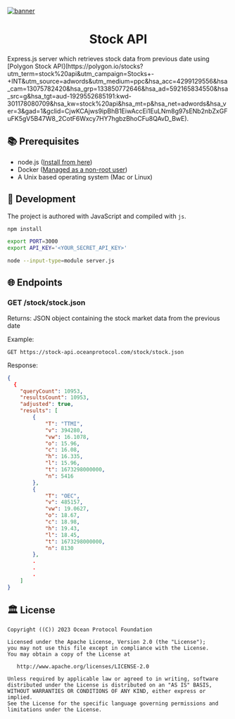 [![banner](https://raw.githubusercontent.com/oceanprotocol/art/master/github/repo-banner%402x.png)](https://oceanprotocol.com)

<h1 align="center">Stock API</h1>
Express.js server which retrieves stock data from previous date using [Polygon Stock API](https://polygon.io/stocks?utm_term=stock%20api&utm_campaign=Stocks+-+INT&utm_source=adwords&utm_medium=ppc&hsa_acc=4299129556&hsa_cam=13075782420&hsa_grp=133850772646&hsa_ad=592165834550&hsa_src=g&hsa_tgt=aud-1929552685191:kwd-301178080709&hsa_kw=stock%20api&hsa_mt=p&hsa_net=adwords&hsa_ver=3&gad=1&gclid=CjwKCAjws9ipBhB1EiwAccEi1EuLNm8g97sENb2nbZxGFuFK5gV5B47W8_2CotF6Wxcy7HY7hgbzBhoCFu8QAvD_BwE).

## 📚 Prerequisites

- node.js ([Install from here](https://nodejs.org/en/download/))
- Docker ([Managed as a non-root user](https://docs.docker.com/engine/install/linux-postinstall/))
- A Unix based operating system (Mac or Linux)

## 🦑 Development

The project is authored with JavaScript and compiled with `js`.

```bash
npm install

export PORT=3000
export API_KEY='<YOUR_SECRET_API_KEY>'

node --input-type=module server.js
```

## 🌐 Endpoints

### GET /stock/stock.json

Returns:
JSON object containing the stock market data from the previous date

Example:

```
GET https://stock-api.oceanprotocol.com/stock/stock.json

```

Response:

```json
{
  {
    "queryCount": 10953,
    "resultsCount": 10953,
    "adjusted": true,
    "results": [
        {
            "T": "TTMI",
            "v": 394280,
            "vw": 16.1078,
            "o": 15.96,
            "c": 16.08,
            "h": 16.335,
            "l": 15.96,
            "t": 1673298000000,
            "n": 5416
        },
        {
            "T": "OEC",
            "v": 485157,
            "vw": 19.0627,
            "o": 18.67,
            "c": 18.98,
            "h": 19.43,
            "l": 18.45,
            "t": 1673298000000,
            "n": 8130
        },
        .
        .
        .
    ]
}
```

## 🏛 License

```
Copyright ((C)) 2023 Ocean Protocol Foundation

Licensed under the Apache License, Version 2.0 (the "License");
you may not use this file except in compliance with the License.
You may obtain a copy of the License at

   http://www.apache.org/licenses/LICENSE-2.0

Unless required by applicable law or agreed to in writing, software
distributed under the License is distributed on an "AS IS" BASIS,
WITHOUT WARRANTIES OR CONDITIONS OF ANY KIND, either express or implied.
See the License for the specific language governing permissions and
limitations under the License.
```
